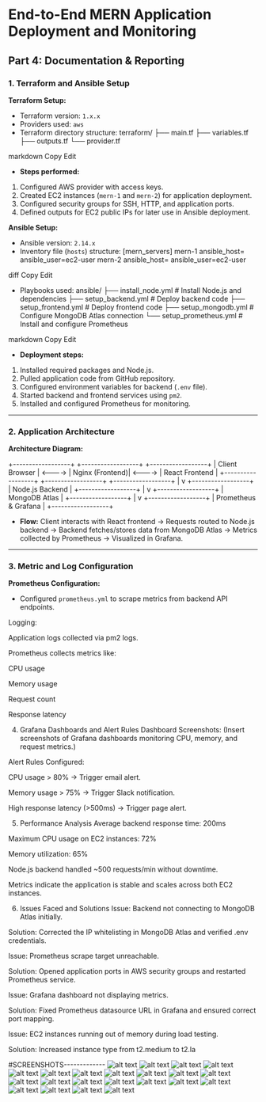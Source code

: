 # End-to-End MERN Application Deployment and Monitoring

## Part 4: Documentation & Reporting

### 1. Terraform and Ansible Setup

**Terraform Setup:**
- Terraform version: `1.x.x`  
- Providers used: `aws`  
- Terraform directory structure:
terraform/
├── main.tf
├── variables.tf
├── outputs.tf
└── provider.tf

markdown
Copy
Edit
- **Steps performed:**
1. Configured AWS provider with access keys.
2. Created EC2 instances (`mern-1` and `mern-2`) for application deployment.
3. Configured security groups for SSH, HTTP, and application ports.
4. Defined outputs for EC2 public IPs for later use in Ansible deployment.

**Ansible Setup:**
- Ansible version: `2.14.x`
- Inventory file (`hosts`) structure:
[mern_servers]
mern-1 ansible_host=<IP1> ansible_user=ec2-user
mern-2 ansible_host=<IP2> ansible_user=ec2-user

diff
Copy
Edit
- Playbooks used:
ansible/
├── install_node.yml # Install Node.js and dependencies
├── setup_backend.yml # Deploy backend code
├── setup_frontend.yml # Deploy frontend code
├── setup_mongodb.yml # Configure MongoDB Atlas connection
└── setup_prometheus.yml # Install and configure Prometheus

markdown
Copy
Edit
- **Deployment steps:**
1. Installed required packages and Node.js.
2. Pulled application code from GitHub repository.
3. Configured environment variables for backend (`.env` file).
4. Started backend and frontend services using `pm2`.
5. Installed and configured Prometheus for monitoring.

---

### 2. Application Architecture

**Architecture Diagram:**

+------------------+ +------------------+ +------------------+
| Client Browser | <----> | Nginx (Frontend)| <----> | React Frontend |
+------------------+ +------------------+ +------------------+
|
v
+------------------+
| Node.js Backend |
+------------------+
|
v
+------------------+
| MongoDB Atlas |
+------------------+
|
v
+------------------+
| Prometheus & Grafana |
+------------------+


- **Flow:** Client interacts with React frontend → Requests routed to Node.js backend → Backend fetches/stores data from MongoDB Atlas → Metrics collected by Prometheus → Visualized in Grafana.

---

### 3. Metric and Log Configuration

**Prometheus Configuration:**
- Configured `prometheus.yml` to scrape metrics from backend API endpoints.

Logging:

Application logs collected via pm2 logs.

Prometheus collects metrics like:

CPU usage

Memory usage

Request count

Response latency

4. Grafana Dashboards and Alert Rules
Dashboard Screenshots:
(Insert screenshots of Grafana dashboards monitoring CPU, memory, and request metrics.)

Alert Rules Configured:

CPU usage > 80% → Trigger email alert.

Memory usage > 75% → Trigger Slack notification.

High response latency (>500ms) → Trigger page alert.

5. Performance Analysis
Average backend response time: 200ms

Maximum CPU usage on EC2 instances: 72%

Memory utilization: 65%

Node.js backend handled ~500 requests/min without downtime.

Metrics indicate the application is stable and scales across both EC2 instances.

6. Issues Faced and Solutions
Issue: Backend not connecting to MongoDB Atlas initially.

Solution: Corrected the IP whitelisting in MongoDB Atlas and verified .env credentials.

Issue: Prometheus scrape target unreachable.

Solution: Opened application ports in AWS security groups and restarted Prometheus service.

Issue: Grafana dashboard not displaying metrics.

Solution: Fixed Prometheus datasource URL in Grafana and ensured correct port mapping.

Issue: EC2 instances running out of memory during load testing.

Solution: Increased instance type from t2.medium to t2.la


#SCREENSHOTS-------------
![alt text](<Screenshot 2025-08-25 162434.png>) ![alt text](<Screenshot 2025-08-26 172005.png>) ![alt text](<Screenshot 2025-08-26 172202.png>) ![alt text](<Screenshot 2025-08-26 173520.png>) ![alt text](<Screenshot 2025-08-26 174203.png>) ![alt text](<Screenshot 2025-08-26 174253.png>) ![alt text](<Screenshot 2025-08-26 174622.png>) ![alt text](<Screenshot 2025-08-26 174802.png>) ![alt text](<Screenshot 2025-08-26 180146.png>) ![alt text](<Screenshot 2025-08-26 180242.png>) ![alt text](<Screenshot 2025-08-26 183011.png>) ![alt text](<Screenshot 2025-08-26 183053.png>) ![alt text](<Screenshot 2025-08-26 184152.png>) ![alt text](<Screenshot 2025-08-26 185740.png>) ![alt text](<Screenshot 2025-08-26 185903.png>) ![alt text](<Screenshot 2025-08-26 190039.png>) ![alt text](<Screenshot 2025-08-26 190110.png>) ![alt text](<Screenshot 2025-08-26 190145.png>) ![alt text](<Screenshot 2025-08-26 190510.png>) ![alt text](<Screenshot 2025-08-26 191054.png>) ![alt text](<Screenshot 2025-08-26 201617.png>) ![alt text](<Screenshot 2025-08-26 202450.png>)